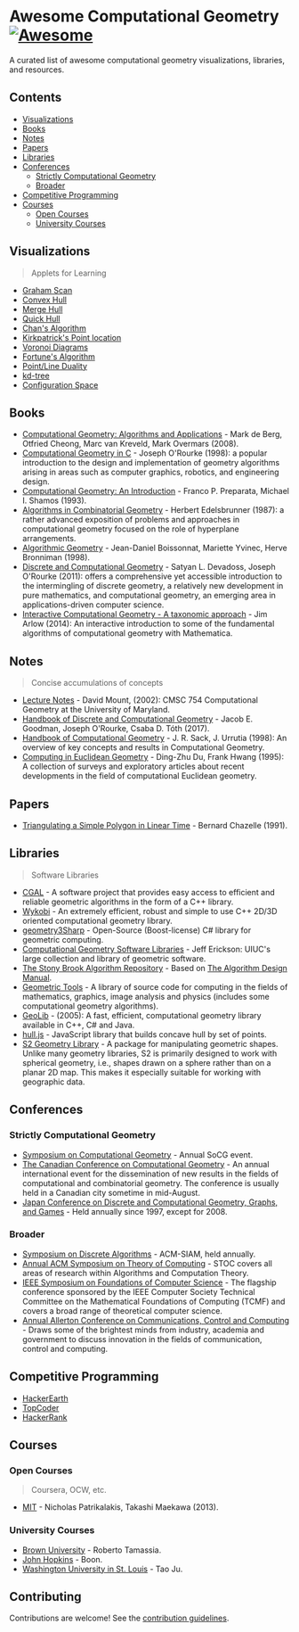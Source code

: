 # Awesome Computational Geometry [![Awesome](https://awesome.re/badge.svg)](https://awesome.re)
<!--[![Build Status](https://api.travis-ci.org/atkirtland/awesome-computational-geometry.svg?branch=master)](https://travis-ci.org/atkirtland/awesome-computational-geometry)-->

<!--Inspired by [awesome-python](https://github.com/vinta/awesome-python).-->

A curated list of awesome computational geometry visualizations, libraries, and resources.


## Contents

- [Visualizations](#visualizations)
- [Books](#books)
- [Notes](#notes)
- [Papers](#papers)
- [Libraries](#libraries)
- [Conferences](#conferences)
  - [Strictly Computational Geometry](#strictly-computational-geometry)
  - [Broader](#broader)
- [Competitive Programming](#competitive-programming)
- [Courses](#courses)
  - [Open Courses](#open-courses)
  - [University Courses](#university-courses)

## Visualizations

> Applets for Learning

- [Graham Scan](http://www.algomation.com/player?algorithm=59b4289a338f13040013e41b)
- [Convex Hull](https://visualgo.net/en/convexhull?slide=1)
- [Merge Hull](http://www.algomation.com/player?algorithm=5616c4161ed5fe0300c271f6)
- [Quick Hull](http://www.algomation.com/algorithm/quick-hull-convex-hull)
- [Chan's Algorithm](http://sophiedasinger.github.io/Classwork/163proj/#viz)
- [Kirkpatrick's Point location](http://rkaneriya.github.io/point-location/)
- [Voronoi Diagrams](http://alexbeutel.com/webgl/voronoi.html)
- [Fortune's Algorithm](https://www.desmos.com/calculator/ejatebvup4)
- [Point/Line Duality](http://students.cec.wustl.edu/~tdeck/duality/)
- [kd-tree](https://opendsa-server.cs.vt.edu/ODSA/AV/Development/kd-treeAV.html?selfLoggingEnabled=false&localMode=false&module=KDtree&JXOP-debug=true&JOP-lang=en&JXOP-code=java&scoringServerEnabled=false&threshold=1.0&points=0&required=False)
- [Configuration Space](https://www.youtube.com/watch?v=SBFwgR4K1Gk)

## Books

- [Computational Geometry: Algorithms and Applications](https://www.amazon.com/Computational-Geometry-Applications-Mark-Berg/dp/3540779736) - Mark de Berg,‎ Otfried Cheong,‎ Marc van Kreveld‎, Mark Overmars (2008).
- [Computational Geometry in C](https://www.amazon.com/Computational-Geometry-Cambridge-Theoretical-Paperback/dp/0521649765) - Joseph O'Rourke (1998): a popular introduction to the design and implementation of geometry algorithms arising in areas such as computer graphics, robotics, and engineering design.
- [Computational Geometry: An Introduction](https://www.amazon.com/Computational-Geometry-Introduction-Monographs-Computer/dp/0387961313) - Franco P. Preparata,‎ Michael I. Shamos (1993).
- [Algorithms in Combinatorial Geometry](https://www.amazon.com/Algorithms-Combinatorial-Geometry-Monographs-Theoretical/dp/B000QUU1B2) - Herbert Edelsbrunner (1987): a rather advanced exposition of problems and approaches in computational geometry focused on the role of hyperplane arrangements.
- [Algorithmic Geometry](https://www.amazon.com/Algorithmic-Geometry-Jean-Daniel-Boissonnat/dp/0521565294) - Jean-Daniel Boissonnat,‎ Mariette Yvinec,‎ Herve Bronniman (1998).
- [Discrete and Computational Geometry](https://www.amazon.com/Discrete-Computational-Geometry-Satyan-Devadoss/dp/0691145539) - Satyan L. Devadoss, Joseph O'Rourke (2011): offers a comprehensive yet accessible introduction to the intermingling of discrete geometry, a relatively new development in pure mathematics, and computational geometry, an emerging area in applications-driven computer science.
- [Interactive Computational Geometry - A taxonomic approach](http://www.clearviewtraining.com/interactive-computational.html) - Jim Arlow (2014): An interactive introduction to some of the fundamental algorithms of computational geometry with Mathematica.

## Notes

> Concise accumulations of concepts

- [Lecture Notes](http://www.cs.umd.edu/~mount/754/Lects/754lects.pdf) - David Mount, (2002): CMSC 754 Computational Geometry at the University of Maryland.
- [Handbook of Discrete and Computational Geometry](https://www.csun.edu/~ctoth/Handbook/HDCG3.html) - Jacob E. Goodman, Joseph O'Rourke, Csaba D. Tóth (2017).
- [Handbook of Computational Geometry](https://www.amazon.com/Handbook-Computational-Geometry-J-Sack-ebook/dp/B00QM3S1SC) - J. R. Sack,‎ J. Urrutia (1998): An overview of key concepts and results in Computational Geometry.
- [Computing in Euclidean Geometry](https://www.amazon.com/Computing-Euclidean-Geometry-Lecture-Notes/dp/9810218761) - Ding-Zhu Du,‎ Frank Hwang (1995): A collection of surveys and exploratory articles about recent developments in the field of computational Euclidean geometry.

## Papers

- [Triangulating a Simple Polygon in Linear Time](https://www.cs.princeton.edu/~chazelle/pubs/polygon-triang.pdf) - Bernard Chazelle (1991).

## Libraries

> Software Libraries

- [CGAL](https://www.cgal.org/) - A software project that provides easy access to efficient and reliable geometric algorithms in the form of a C++ library.
- [Wykobi](http://www.wykobi.com/index.html) - An extremely efficient, robust and simple to use C++ 2D/3D oriented computational geometry library.
- [geometry3Sharp](https://github.com/gradientspace/geometry3Sharp) - Open-Source (Boost-license) C# library for geometric computing.
- [Computational Geometry Software Libraries](http://jeffe.cs.illinois.edu/compgeom/software.html) - Jeff Erickson: UIUC's large collection and library of geometric software.
- [The Stony Brook Algorithm Repository](http://www3.cs.stonybrook.edu/~algorith/major_section/1.6.shtml) - Based on [The Algorithm Design Manual](https://www.amazon.com/Algorithm-Design-Manual-Steven-Skiena/dp/1848000693).
- [Geometric Tools](https://www.geometrictools.com/index.html) - A library of source code for computing in the fields of mathematics, graphics, image analysis and physics (includes some computational geometry algorithms).
- [GeoLib](http://www.geolib.co.uk/) - (2005): A fast, efficient, computational geometry library available in C++, C# and Java.
- [hull.js](https://github.com/AndriiHeonia/hull) - JavaScript library that builds concave hull by set of points.
- [S2 Geometry Library](https://github.com/google/s2geometry) - A package for manipulating geometric shapes. Unlike many geometry libraries, S2 is primarily designed to work with spherical geometry, i.e., shapes drawn on a sphere rather than on a planar 2D map. This makes it especially suitable for working with geographic data.

## Conferences

### Strictly Computational Geometry

- [Symposium on Computational Geometry](http://www.computational-geometry.org/) - Annual SoCG event.
- [The Canadian Conference on Computational Geometry](http://www.cccg.ca/) - An annual international event for the dissemination of new results in the fields of computational and combinatorial geometry. The conference is usually held in a Canadian city sometime in mid-August.
- [Japan Conference on Discrete and Computational Geometry, Graphs, and Games](http://www.alg.cei.uec.ac.jp/itohiro/JCDCGG/) - Held annually since 1997, except for 2008.

### Broader

- [Symposium on Discrete Algorithms](https://www.siam.org/meetings/da18/) - ACM-SIAM, held annually.
- [Annual ACM Symposium on Theory of Computing](http://acm-stoc.org/) - STOC covers all areas of research within Algorithms and Computation Theory.
- [IEEE Symposium on Foundations of Computer Science](http://ieee-focs.org/) - The flagship conference sponsored by the IEEE Computer Society Technical Committee on the Mathematical Foundations of Computing (TCMF) and covers a broad range of theoretical computer science.
- [Annual Allerton Conference on Communications, Control and Computing](http://allerton.csl.illinois.edu/) - Draws some of the brightest minds from industry, academia and government to discuss innovation in the fields of communication, control and computing.

## Competitive Programming

- [HackerEarth](https://www.hackerearth.com/practice/notes/computational-geometry-i-1/)
- [TopCoder](https://www.topcoder.com/community/data-science/data-science-tutorials/geometry-concepts-basic-concepts/)
- [HackerRank](https://www.hackerrank.com/domains/mathematics/geometry)

## Courses

### Open Courses

> Coursera, OCW, etc.

- [MIT](https://ocw.mit.edu/courses/mechanical-engineering/2-158j-computational-geometry-spring-2003/) - Nicholas Patrikalakis, Takashi Maekawa (2013).

### University Courses

- [Brown University](http://cs.brown.edu/courses/cs252/) - Roberto Tamassia.
- [John Hopkins](https://ep.jhu.edu/programs-and-courses/605.727-computational-geometry) - Boon.
- [Washington University in St. Louis](http://www.cs.wustl.edu/~taoju/cse546/) - Tao Ju.

## Contributing

Contributions are welcome! See the [contribution guidelines](contributing.md).

